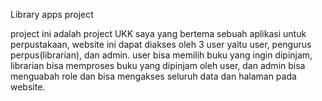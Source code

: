 Library apps project

project ini adalah project UKK saya yang bertema sebuah aplikasi untuk perpustakaan, website ini dapat diakses oleh 3 user yaitu user, pengurus perpus(librarian), dan admin. user bisa memilih buku yang ingin dipinjam, librarian bisa memproses buku yang dipinjam oleh user, dan admin bisa menguabah role dan bisa mengakses seluruh data dan halaman pada website.

